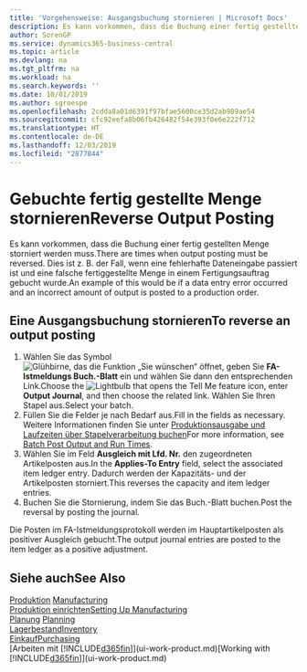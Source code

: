 ```yaml
---
title: 'Vorgehensweise: Ausgangsbuchung stornieren | Microsoft Docs'
description: Es kann vorkommen, dass die Buchung einer fertig gestellten Menge storniert werden muss. Dies ist z. B. der Fall, wenn eine fehlerhafte Dateneingabe passiert ist und eine falsche fertiggestellte Menge in einem Fertigungsauftrag gebucht wurde.
author: SorenGP
ms.service: dynamics365-business-central
ms.topic: article
ms.devlang: na
ms.tgt_pltfrm: na
ms.workload: na
ms.search.keywords: ''
ms.date: 10/01/2019
ms.author: sgroespe
ms.openlocfilehash: 2cdda8a01d6391f97bfae5600ce35d2ab989ae54
ms.sourcegitcommit: cfc92eefa8b06fb426482f54e393f0e6e222f712
ms.translationtype: HT
ms.contentlocale: de-DE
ms.lasthandoff: 12/03/2019
ms.locfileid: "2877844"
---
```

# <a name="reverse-output-posting"></a><span data-ttu-id="3cfdf-104">Gebuchte fertig gestellte Menge stornieren</span><span class="sxs-lookup"><span data-stu-id="3cfdf-104">Reverse Output Posting</span></span>
<span data-ttu-id="3cfdf-105">Es kann vorkommen, dass die Buchung einer fertig gestellten Menge storniert werden muss.</span><span class="sxs-lookup"><span data-stu-id="3cfdf-105">There are times when output posting must be reversed.</span></span> <span data-ttu-id="3cfdf-106">Dies ist z. B. der Fall, wenn eine fehlerhafte Dateneingabe passiert ist und eine falsche fertiggestellte Menge in einem Fertigungsauftrag gebucht wurde.</span><span class="sxs-lookup"><span data-stu-id="3cfdf-106">An example of this would be if a data entry error occurred and an incorrect amount of output is posted to a production order.</span></span>  

## <a name="to-reverse-an-output-posting"></a><span data-ttu-id="3cfdf-107">Eine Ausgangsbuchung stornieren</span><span class="sxs-lookup"><span data-stu-id="3cfdf-107">To reverse an output posting</span></span>  
1.  <span data-ttu-id="3cfdf-108">Wählen Sie das Symbol ![Glühbirne, das die Funktion „Sie wünschen“ öffnet](media/ui-search/search_small.png "Was möchten Sie tun?"), geben Sie **FA-Istmeldungs Buch.-Blatt** ein und wählen Sie dann den entsprechenden Link.</span><span class="sxs-lookup"><span data-stu-id="3cfdf-108">Choose the ![Lightbulb that opens the Tell Me feature](media/ui-search/search_small.png "Tell me what you want to do") icon, enter **Output Journal**, and then choose the related link.</span></span> <span data-ttu-id="3cfdf-109">Wählen Sie Ihren Stapel aus.</span><span class="sxs-lookup"><span data-stu-id="3cfdf-109">Select your batch.</span></span>  
2. <span data-ttu-id="3cfdf-110">Füllen Sie die Felder je nach Bedarf aus.</span><span class="sxs-lookup"><span data-stu-id="3cfdf-110">Fill in the fields as necessary.</span></span> <span data-ttu-id="3cfdf-111">Weitere Informationen finden Sie unter [Produktionsausgabe und Laufzeiten über Stapelverarbeitung buchen](production-how-to-post-output-quantity.md)</span><span class="sxs-lookup"><span data-stu-id="3cfdf-111">For more information, see [Batch Post Output and Run Times](production-how-to-post-output-quantity.md).</span></span>
3.  <span data-ttu-id="3cfdf-112">Wählen Sie im Feld **Ausgleich mit Lfd. Nr.** den zugeordneten Artikelposten aus.</span><span class="sxs-lookup"><span data-stu-id="3cfdf-112">In the **Applies-To Entry** field, select the associated item ledger entry.</span></span> <span data-ttu-id="3cfdf-113">Dadurch werden der Kapazitäts- und der Artikelposten storniert.</span><span class="sxs-lookup"><span data-stu-id="3cfdf-113">This reverses the capacity and item ledger entries.</span></span>  
4. <span data-ttu-id="3cfdf-114">Buchen Sie die Stornierung, indem Sie das Buch.-Blatt buchen.</span><span class="sxs-lookup"><span data-stu-id="3cfdf-114">Post the reversal by posting the journal.</span></span>  

<span data-ttu-id="3cfdf-115">Die Posten im FA-Istmeldungsprotokoll werden im Hauptartikelposten als positiver Ausgleich gebucht.</span><span class="sxs-lookup"><span data-stu-id="3cfdf-115">The output journal entries are posted to the item ledger as a positive adjustment.</span></span>  

## <a name="see-also"></a><span data-ttu-id="3cfdf-116">Siehe auch</span><span class="sxs-lookup"><span data-stu-id="3cfdf-116">See Also</span></span>  
 <span data-ttu-id="3cfdf-117">[Produktion](production-manage-manufacturing.md)  </span><span class="sxs-lookup"><span data-stu-id="3cfdf-117">[Manufacturing](production-manage-manufacturing.md)  </span></span>  
 [<span data-ttu-id="3cfdf-118">Produktion einrichten</span><span class="sxs-lookup"><span data-stu-id="3cfdf-118">Setting Up Manufacturing</span></span>](production-configure-production-processes.md)  
 <span data-ttu-id="3cfdf-119">[Planung](production-planning.md)    </span><span class="sxs-lookup"><span data-stu-id="3cfdf-119">[Planning](production-planning.md)    </span></span>  
 [<span data-ttu-id="3cfdf-120">Lagerbestand</span><span class="sxs-lookup"><span data-stu-id="3cfdf-120">Inventory</span></span>](inventory-manage-inventory.md)  
 [<span data-ttu-id="3cfdf-121">Einkauf</span><span class="sxs-lookup"><span data-stu-id="3cfdf-121">Purchasing</span></span>](purchasing-manage-purchasing.md)  
 <span data-ttu-id="3cfdf-122">[Arbeiten mit [!INCLUDE[d365fin](includes/d365fin_md.md)]](ui-work-product.md)</span><span class="sxs-lookup"><span data-stu-id="3cfdf-122">[Working with [!INCLUDE[d365fin](includes/d365fin_md.md)]](ui-work-product.md)</span></span>  
